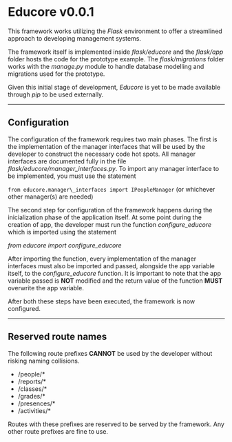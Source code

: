 Educore v0.0.1
=======

This framework works utilizing the _Flask_ environment to offer a streamlined approach to developing management systems.

The framework itself is implemented inside _flask/educore_ and the _flask/app_ folder hosts the code for the prototype example. The _flask/migrations_ folder works with the _manage.py_ module to handle database modelling and migrations used for the prototype.

Given this initial stage of development, _Educore_ is yet to be made available through _pip_ to be used externally.

---

Configuration
------

The configuration of the framework requires two main phases. The first is the implementation of the manager interfaces that will be used by the developer to construct the necessary code hot spots. All manager interfaces are documented fully in the file _flask/educore/manager\_interfaces.py_. To import any manager interface to be implemented, you must use the statement 

`from educore.manager\_interfaces import IPeopleManager` (or whichever other manager(s) are needed)

The second step for configuration of the framework happens during the inicialization phase of the application itself. At some point during the creation of app, the developer must run the function _configure\_educore_ which is imported using the statement

_from educore import configure\_educore_

After importing the function, every implementation of the manager interfaces must also be imported and passed, alongside the app variable itself, to the _configure\_educore_ function. It is important to note that the app variable passed is **NOT** modified and the return value of the function **MUST** overwrite the app variable.

After both these steps have been executed, the framework is now configured.

---

Reserved route names
-----------

The following route prefixes **CANNOT** be used by the developer without risking naming collisions.
* /people/*
* /reports/*
* /classes/*
* /grades/*
* /presences/*
* /activities/*

Routes with these prefixes are reserved to be served by the framework. Any other route prefixes are fine to use.